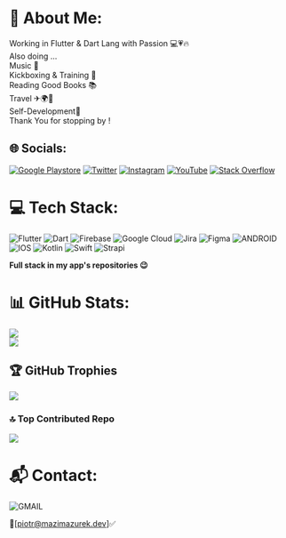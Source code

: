 # 💫 About Me:
Working in Flutter & Dart Lang with Passion 💻💗🔥  <br>Also doing ... <br>Music 🎸<br>Kickboxing & Training 🥊 <br>Reading Good Books 📚 <br>Travel ✈🌍🗻 <br>Self-Development💪<br>Thank You for stopping by !<br>


## 🌐 Socials:
[![Google Playstore](https://img.shields.io/badge/Google_Play-414141?style=for-the-badge&logo=google-play&logoColor=white)](https://play.google.com/store/apps/dev?id=8219347968101811942)
[![Twitter](https://img.shields.io/badge/Twitter-1DA1F2?style=for-the-badge&logo=twitter&logoColor=white)](https://twitter.com/KapitanMazi)
[![Instagram](https://img.shields.io/badge/Instagram-E4405F?style=for-the-badge&logo=instagram&logoColor=white)](https://instagram.com/code_with_mazi)
[![YouTube](https://img.shields.io/badge/YouTube-FF0000?style=for-the-badge&logo=youtube&logoColor=white)](https://youtube.com/@code_with_mazi)
[![Stack Overflow](https://img.shields.io/badge/-Stackoverflow-FE7A16?logo=stack-overflow&logoColor=white)](https://stackoverflow.com/users/20224101)

# 💻 Tech Stack:
![Flutter](https://img.shields.io/badge/Flutter-%2302569B.svg?style=plastic&logo=Flutter&logoColor=white)  ![Dart](https://img.shields.io/badge/dart-%230175C2.svg?style=plastic&logo=dart&logoColor=white)  ![Firebase](https://img.shields.io/badge/firebase-%23039BE5.svg?style=plastic&logo=firebase) ![Google Cloud](https://img.shields.io/badge/Google%20Cloud-%234285F4.svg?style=plastic&logo=google-cloud&logoColor=white)  ![Jira](https://img.shields.io/badge/jira-%230A0FFF.svg?style=plastic&logo=jira&logoColor=white) 	![Figma](https://img.shields.io/badge/figma-%23F24E1E.svg?style=plastic&logo=figma&logoColor=white) ![ANDROID](https://img.shields.io/badge/android-%2320232a.svg?style=plastic&logo=android&logoColor=%a4c639) ![IOS](https://img.shields.io/badge/IOS-%2320232a.svg?style=plastic&logo=apple&logoColor=white)  ![Kotlin](https://img.shields.io/badge/kotlin-%230095D5.svg?style=plastic&logo=kotlin&logoColor=white) ![Swift](https://img.shields.io/badge/swift-F54A2A?style=plastic&logo=swift&logoColor=white) ![Strapi](https://img.shields.io/badge/strapi-%232E7EEA.svg?style=plastic&logo=strapi&logoColor=white) 

**Full stack in my app's repositories 😉** 
 
# 📊 GitHub Stats:
![](https://github-readme-streak-stats.herokuapp.com/?user=piotrmazimazurek&theme=dark&hide_border=false)<br/>
![](https://github-readme-stats.vercel.app/api/top-langs/?username=piotrmazimazurek&theme=dark&hide_border=false&include_all_commits=true&count_private=true&layout=compact)

## 🏆 GitHub Trophies
![](https://github-profile-trophy.vercel.app/?username=piotrmazimazurek&theme=onedark&no-frame=false&no-bg=false&margin-w=4)

### 🔝 Top Contributed Repo
![](https://github-contributor-stats.vercel.app/api?username=piotrmazimazurek&limit=5&theme=tokyonight&combine_all_yearly_contributions=true)

# 📬 Contact:
![GMAIL](https://img.shields.io/badge/Gmail-D14836?style=for-the-badge&logo=gmail&logoColor=white)

📧[piotr@mazimazurek.dev]✅
<!-- Proudly created with GPRM ( https://gprm.itsvg.in ) -->
